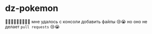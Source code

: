 # dz-pokemon
💃👯‍♂️💃👯‍♂️💃👯‍♂️ мне удалось с консоли добавить файлы
😢😭 но оно не делает `pull requests` 😢😭
